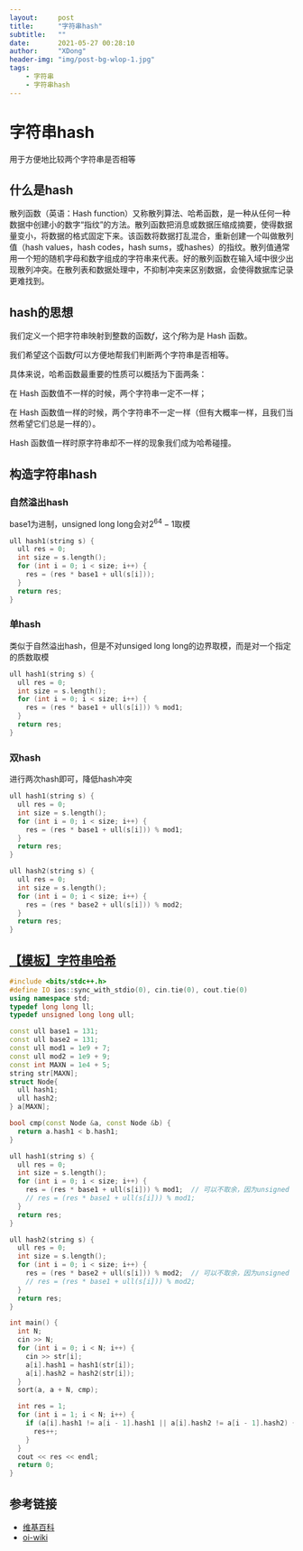 ```yaml
---
layout:     post
title:      "字符串hash"
subtitle:   ""
date:       2021-05-27 00:28:10
author:     "XDong"
header-img: "img/post-bg-wlop-1.jpg"
tags:
    - 字符串
    - 字符串hash
---
```



# 字符串hash

用于方便地比较两个字符串是否相等

## 什么是hash

散列函数（英语：Hash function）又称散列算法、哈希函数，是一种从任何一种数据中创建小的数字“指纹”的方法。散列函数把消息或数据压缩成摘要，使得数据量变小，将数据的格式固定下来。该函数将数据打乱混合，重新创建一个叫做散列值（hash values，hash codes，hash sums，或hashes）的指纹。散列值通常用一个短的随机字母和数字组成的字符串来代表。好的散列函数在输入域中很少出现散列冲突。在散列表和数据处理中，不抑制冲突来区别数据，会使得数据库记录更难找到。

## hash的思想

我们定义一个把字符串映射到整数的函数$f$，这个$f$称为是 Hash 函数。

我们希望这个函数$f$可以方便地帮我们判断两个字符串是否相等。

具体来说，哈希函数最重要的性质可以概括为下面两条：

在 Hash 函数值不一样的时候，两个字符串一定不一样；

在 Hash 函数值一样的时候，两个字符串不一定一样（但有大概率一样，且我们当然希望它们总是一样的）。

Hash 函数值一样时原字符串却不一样的现象我们成为哈希碰撞。

## 构造字符串hash

### 自然溢出hash

base1为进制，unsigned long long会对$2^{64} - 1$取模

```cpp
ull hash1(string s) {
  ull res = 0;
  int size = s.length();
  for (int i = 0; i < size; i++) {
    res = (res * base1 + ull(s[i]));
  }
  return res;
}
```

### 单hash

类似于自然溢出hash，但是不对unsiged long long的边界取模，而是对一个指定的质数取模

```cpp
ull hash1(string s) {
  ull res = 0;
  int size = s.length();
  for (int i = 0; i < size; i++) {
    res = (res * base1 + ull(s[i])) % mod1;
  }
  return res;
}
```

### 双hash

进行两次hash即可，降低hash冲突

```cpp
ull hash1(string s) {
  ull res = 0;
  int size = s.length();
  for (int i = 0; i < size; i++) {
    res = (res * base1 + ull(s[i])) % mod1;
  }
  return res;
}

ull hash2(string s) {
  ull res = 0;
  int size = s.length();
  for (int i = 0; i < size; i++) {
    res = (res * base2 + ull(s[i])) % mod2;
  }
  return res;
}
```

## [【模板】字符串哈希](https://www.luogu.com.cn/problem/P3370, "https://www.luogu.com.cn/problem/P3370")

```cpp
#include <bits/stdc++.h>
#define IO ios::sync_with_stdio(0), cin.tie(0), cout.tie(0)
using namespace std;
typedef long long ll;
typedef unsigned long long ull;

const ull base1 = 131;
const ull base2 = 131;
const ull mod1 = 1e9 + 7;
const ull mod2 = 1e9 + 9;
const int MAXN = 1e4 + 5;
string str[MAXN];
struct Node{
  ull hash1;
  ull hash2;
} a[MAXN];

bool cmp(const Node &a, const Node &b) {
  return a.hash1 < b.hash1;
}

ull hash1(string s) {
  ull res = 0;
  int size = s.length();
  for (int i = 0; i < size; i++) {
    res = (res * base1 + ull(s[i])) % mod1;  // 可以不取余，因为unsigned long long 会自然溢出
    // res = (res * base1 + ull(s[i])) % mod1;
  }
  return res;
}

ull hash2(string s) {
  ull res = 0;
  int size = s.length();
  for (int i = 0; i < size; i++) {
    res = (res * base2 + ull(s[i])) % mod2;  // 可以不取余，因为unsigned long long 会自然溢出
    // res = (res * base1 + ull(s[i])) % mod2;
  }
  return res;
}

int main() {
  int N;
  cin >> N;
  for (int i = 0; i < N; i++) {
    cin >> str[i];
    a[i].hash1 = hash1(str[i]);
    a[i].hash2 = hash2(str[i]);
  }
  sort(a, a + N, cmp);

  int res = 1;
  for (int i = 1; i < N; i++) {
    if (a[i].hash1 != a[i - 1].hash1 || a[i].hash2 != a[i - 1].hash2) {
      res++;
    }
  }
  cout << res << endl;
  return 0;
}
```

## 参考链接

- [维基百科](https://zh.wikipedia.org/wiki/散列函数, "https://zh.wikipedia.org/wiki/散列函数")
- [oi-wiki](https://oi-wiki.org/string/hash/, "https://oi-wiki.org/string/hash/")